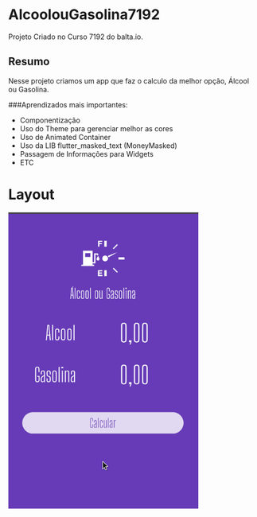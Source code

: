 # AlcoolouGasolina7192

Projeto Criado no Curso 7192 do balta.io.

## Resumo

Nesse projeto criamos um app que faz o calculo da melhor opção, Álcool ou Gasolina.

###Aprendizados mais importantes:

- Componentização
- Uso do Theme para gerenciar melhor as cores
- Uso de Animated Container
- Uso da LIB flutter_masked_text (MoneyMasked)
- Passagem de Informações para Widgets
- ETC

# Layout

<img src="./.imgs_readme/AlcoolEGasolina.gif" alt="GIF do Layout do APP"/>